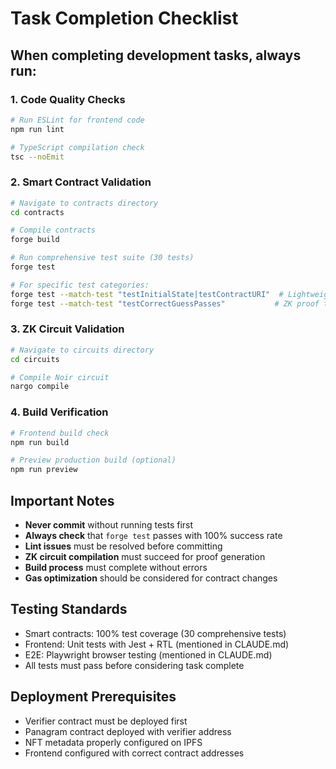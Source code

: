 # Task Completion Checklist

## When completing development tasks, always run:

### 1. Code Quality Checks
```bash
# Run ESLint for frontend code
npm run lint

# TypeScript compilation check
tsc --noEmit
```

### 2. Smart Contract Validation
```bash
# Navigate to contracts directory
cd contracts

# Compile contracts
forge build

# Run comprehensive test suite (30 tests)
forge test

# For specific test categories:
forge test --match-test "testInitialState|testContractURI"  # Lightweight tests
forge test --match-test "testCorrectGuessPasses"           # ZK proof tests
```

### 3. ZK Circuit Validation
```bash
# Navigate to circuits directory
cd circuits

# Compile Noir circuit
nargo compile
```

### 4. Build Verification
```bash
# Frontend build check
npm run build

# Preview production build (optional)
npm run preview
```

## Important Notes
- **Never commit** without running tests first
- **Always check** that `forge test` passes with 100% success rate
- **Lint issues** must be resolved before committing
- **ZK circuit compilation** must succeed for proof generation
- **Build process** must complete without errors
- **Gas optimization** should be considered for contract changes

## Testing Standards
- Smart contracts: 100% test coverage (30 comprehensive tests)
- Frontend: Unit tests with Jest + RTL (mentioned in CLAUDE.md)
- E2E: Playwright browser testing (mentioned in CLAUDE.md)
- All tests must pass before considering task complete

## Deployment Prerequisites
- Verifier contract must be deployed first
- Panagram contract deployed with verifier address
- NFT metadata properly configured on IPFS
- Frontend configured with correct contract addresses
